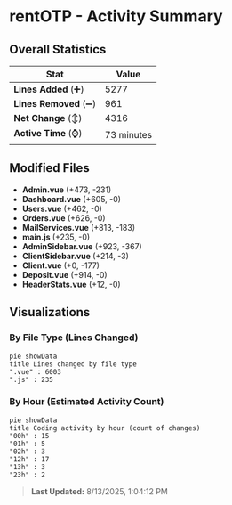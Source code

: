 # rentOTP - Activity Summary 

## Overall Statistics

| Stat                   | Value                                                             |
| ---------------------- | ----------------------------------------------------------------- |
| **Lines Added** (➕)   | 5277                                          |
| **Lines Removed** (➖) | 961                                        |
| **Net Change** (↕)    | 4316                |
| **Active Time** (⌚)   | 73 minutes |


## Modified Files
- **Admin.vue** (+473, -231)
- **Dashboard.vue** (+605, -0)
- **Users.vue** (+462, -0)
- **Orders.vue** (+626, -0)
- **MailServices.vue** (+813, -183)
- **main.js** (+235, -0)
- **AdminSidebar.vue** (+923, -367)
- **ClientSidebar.vue** (+214, -3)
- **Client.vue** (+0, -177)
- **Deposit.vue** (+914, -0)
- **HeaderStats.vue** (+12, -0)

## Visualizations

### By File Type (Lines Changed)

```mermaid
pie showData
title Lines changed by file type
".vue" : 6003
".js" : 235
```

### By Hour (Estimated Activity Count)

```mermaid
pie showData
title Coding activity by hour (count of changes)
"00h" : 15
"01h" : 5
"02h" : 3
"12h" : 17
"13h" : 3
"23h" : 2
```


> **Last Updated:** 8/13/2025, 1:04:12 PM